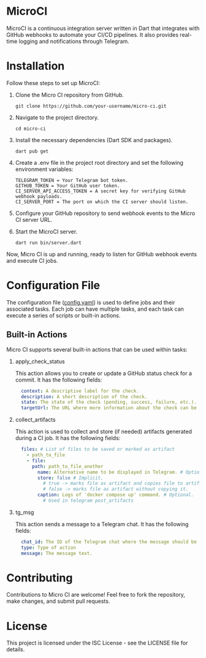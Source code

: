 # MicroCI

MicroCI is a continuous integration server written in Dart that
integrates with GitHub webhooks to automate your CI/CD pipelines.
It also provides real-time logging and notifications through Telegram.

# Installation

Follow these steps to set up MicroCI:

1. Clone the Micro CI repository from GitHub.

    ```shell
    git clone https://github.com/your-username/micro-ci.git
    ```

1. Navigate to the project directory.

    ```shell
    cd micro-ci
    ```

1. Install the necessary dependencies (Dart SDK and packages).

    ```shell
    dart pub get
    ```

1. Create a .env file in the project root directory and set the following environment variables:
    ```env
    TELEGRAM_TOKEN = Your Telegram bot token.
    GITHUB_TOKEN = Your GitHub user token.
    CI_SERVER_API_ACCESS_TOKEN = A secret key for verifying GitHub webhook payloads.
    CI_SERVER_PORT = The port on which the CI server should listen.
    ```

1. Configure your GitHub repository to send webhook events to the Micro CI server URL.

1. Start the MicroCI server.

    ```shell
    dart run bin/server.dart
    ```

Now, Micro CI is up and running, ready to listen for GitHub webhook events and execute CI jobs.

# Configuration File
The configuration file ([config.yaml](config.yaml)) is used to define jobs and their associated tasks. Each job can have multiple tasks, and each task can execute a series of scripts or built-in actions.


## Built-in Actions

Micro CI supports several built-in actions that can be used within tasks:

1. apply_check_status

    This action allows you to create or update a GitHub status check for a
    commit. It has the following fields:

    ```yaml
      context: A descriptive label for the check.
      description: A short description of the check.
      state: The state of the check (pending, success, failure, etc.).
      targetUrl: The URL where more information about the check can be found.
    ```

1. collect_artifacts

    This action is used to collect and store (if needed) artifacts generated during a CI job. It has the following fields:

    ```yaml
      files: # List of files to be saved or marked as artifact
        - path_to_file
        - file:
          path: path_to_file_another
            name: Alternative name to be displayed in Telegram. # Optional.
            store: false # Implicit.
              # true -> marks file as artifact and copies file to artifacts folder.
              # false -> marks file as artifact without copying it.
            caption: Logs of 'docker compose up' command. # Optional.
              # Used in telegram post_artifacts
    ```
1. tg_msg

    This action sends a message to a Telegram chat. It has the following fields:
    ```yaml
      chat_id: The ID of the Telegram chat where the message should be sent.
      type: Type of action
      message: The message text.
    ```

# Contributing
Contributions to Micro CI are welcome! Feel free to fork the repository, make changes, and submit pull requests. 

# License
This project is licensed under the ISC License - see the LICENSE file for details.
